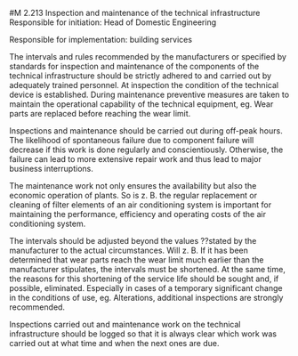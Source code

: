 #M 2.213 Inspection and maintenance of the technical infrastructure
Responsible for initiation: Head of Domestic Engineering

Responsible for implementation: building services

The intervals and rules recommended by the manufacturers or specified by standards for inspection and maintenance of the components of the technical infrastructure should be strictly adhered to and carried out by adequately trained personnel. At inspection the condition of the technical device is established. During maintenance preventive measures are taken to maintain the operational capability of the technical equipment, eg. Wear parts are replaced before reaching the wear limit.

Inspections and maintenance should be carried out during off-peak hours. The likelihood of spontaneous failure due to component failure will decrease if this work is done regularly and conscientiously. Otherwise, the failure can lead to more extensive repair work and thus lead to major business interruptions.

The maintenance work not only ensures the availability but also the economic operation of plants. So is z. B. the regular replacement or cleaning of filter elements of an air conditioning system is important for maintaining the performance, efficiency and operating costs of the air conditioning system.

The intervals should be adjusted beyond the values ??stated by the manufacturer to the actual circumstances. Will z. B. If it has been determined that wear parts reach the wear limit much earlier than the manufacturer stipulates, the intervals must be shortened. At the same time, the reasons for this shortening of the service life should be sought and, if possible, eliminated. Especially in cases of a temporary significant change in the conditions of use, eg. Alterations, additional inspections are strongly recommended.

Inspections carried out and maintenance work on the technical infrastructure should be logged so that it is always clear which work was carried out at what time and when the next ones are due.



